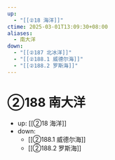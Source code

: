 ```yaml
---
up:
  - "[[②18 海洋]]"
ctime: 2025-03-01T13:09:30+08:00
aliases:
  - 南大洋
down:
  - "[[②187 北冰洋]]"
  - "[[②188.1 威德尔海]]"
  - "[[②188.2 罗斯海]]"
---
```


# ②188 南大洋

- up: [[②18 海洋]]
- down:	
	- [[②188.1 威德尔海]]
	- [[②188.2 罗斯海]]
	
